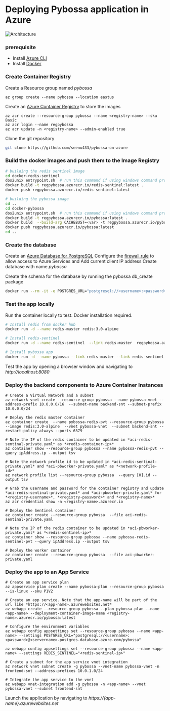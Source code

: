 # Deploying Pybossa application in Azure

![Architecture](images/pybossa-on-azure.png)

### prerequisite
- Install [Azure CLI](https://docs.microsoft.com/en-us/cli/azure/install-azure-cli-windows?tabs=azure-cli)
- Install [Docker](https://docs.docker.com/docker-for-windows/install/)


### Create Container Registry
Create a Resource group named *pybossa*
```azurecli
az group create --name pybossa --location eastus
```

Create an [Azure Container Registry](https://docs.microsoft.com/en-us/azure/container-registry/container-registry-get-started-azure-cli) to store the images
```azurecli
az acr create --resource-group pybossa --name <registry-name> --sku Basic
az acr login --name regpybossa
az acr update -n <registry-name> --admin-enabled true
```

Clone the git repository
```bash
git clone https://github.com/seenu433/pybossa-on-azure
```

### Build the docker images and push them to the Image Registry

```bash
# building the redis sentinel image
cd docker-redis-sentinel
dos2unix entrypoint.sh  # run this command if using windows command prompt
docker build -t regpybossa.azurecr.io/redis-sentinel:latest . 
docker push regpybossa.azurecr.io/redis-sentinel:latest

# building the pybossa image
cd ..
cd docker-pybossa
dos2unix entrypoint.sh  # run this command if using windows command prompt
docker build -t regpybossa.azurecr.io/pybossa:latest .
docker build  --build-arg CACHEBUST=<var> -t regpybossa.azurecr.io/pybossa:latest .
docker push regpybossa.azurecr.io/pybossa:latest
cd ..
```

### Create the database

Create an [Azure Database for PostgreSQL](https://docs.microsoft.com/en-us/azure/postgresql/quickstart-create-server-database-portal)
Configure the [firewall rule](https://docs.microsoft.com/en-us/azure/postgresql/quickstart-create-server-database-portal#configure-a-firewall-rule) to allow access to Azure Services and Add current client IP address
Create database with name *pybossa*

Create the schema for the database by running the pybossa db_create package

```bash
docker run --rm -it -e POSTGRES_URL="postgresql://<username>:<password>@<servername>.postgres.database.azure.com/pybossa" <registry-name>.azurecr.io/pybossa:latest python cli.py db_create
```

### Test the app locally
Run the container locally to test. Docker installation required.
```bash
# Install redis from docker hub
docker run -d --name redis-master redis:3.0-alpine

# Install redis-sentinel
docker run -d --name redis-sentinel  --link redis-master  regpybossa.azurecr.io/redis-sentinel

# Install pybossa app
docker run -d --name pybossa --link redis-master --link redis-sentinel -e POSTGRES_URL="postgresql://<username>:<password>@<servername>.postgres.database.azure.com/pybossa" -p 8080:8080  regpybossa.azurecr.io/pybossa:latest
```

Test the app by opening a browser window and navigating to *http://localhost:8080*

### Deploy the backend components to Azure Container Instances

```azurecli
# Create a Virtual Network and a subnet 
az network vnet create --resource-group pybossa --name pybossa-vnet --address-prefix 10.0.0.0/16  --subnet-name backend-snt --subnet-prefix 10.0.0.0/24

# Deploy the redis master container
az container create  --name pybossa-redis-pvt --resource-group pybossa  --image redis:3.0-alpine  --vnet pybossa-vnet  --subnet backend-snt --restart-policy always --ports 6379

# Note the IP of the redis container to be updated in *aci-redis-sentinal-private.yaml* as *<redis-container-ip>*
az container show --resource-group pybossa --name pybossa-redis-pvt --query ipAddress.ip --output tsv

# Note the network profile id to be updated in *aci-redis-sentinal-private.yaml* and *aci-pbworker-private.yaml* as *<network-profile-id>*
az network profile list --resource-group pybossa  --query [0].id --output tsv

# Grab the username and password for the container registry and update *aci-redis-sentinal-private.yaml* and *aci-pbworker-private.yaml* for *<registry-username>*, *<registry-password>* and *<registry-name>*
az acr credential show -n <registry-name>.azurecr.io

# Deploy the Sentinel container
az container create --resource-group pybossa  --file aci-redis-sentinal-private.yaml

# Note the IP of the redis container to be updated in *aci-pbworker-private.yaml* as *<redis-sentinel-ip>*
az container show --resource-group pybossa --name pybossa-redis-sentinel-pvt --query ipAddress.ip --output tsv

# Deploy the worker container
az container create --resource-group pybossa  --file aci-pbworker-private.yaml
```

### Deploy the app to an App Service

```azurecli
# Create an app service plan
az appservice plan create --name pybossa-plan --resource-group pybossa --is-linux --sku P1V2

# Create an app service. Note that the app-name will be part of the url like *https://<app-name>.azurewebsites.net*
az webapp create --resource-group pybossa --plan pybossa-plan --name <app-name> --deployment-container-image-name <registry-name>.azurecr.io/pybossa:latest

# Configure the environment variables
az webapp config appsettings set --resource-group pybossa --name <app-name> --settings POSTGRES_URL="postgresql://<username>:<password>@<servername>.postgres.database.azure.com/pybossa"

az webapp config appsettings set --resource-group pybossa --name <app-name> --settings REDIS_SENTINEL="<redis-sentinel-ip>"

# Create a subnet for the app service vnet integration
az network vnet subnet create -g pybossa --vnet-name pybossa-vnet -n frontend-snt --address-prefixes 10.0.1.0/24

# Integrate the app service to the vnet
az webapp vnet-integration add -g pybossa -n <app-name> --vnet pybossa-vnet --subnet frontend-snt

```

Launch the application by navigating to *https://{app-name}.azurewebsites.net* 


